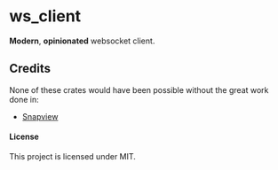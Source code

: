 # ws_client

**Modern**, **opinionated** websocket client.

## Credits

None of these crates would have been possible without the great work done in:

- [Snapview](https://github.com/snapview/tokio-tungstenite)

#### License
This project is licensed under MIT.
